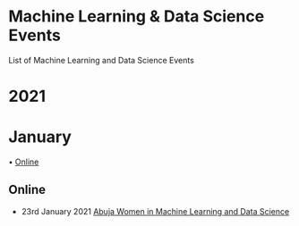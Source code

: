 # Machine Learning & Data Science Events
List of Machine Learning and Data Science Events 

# 2021
# January

• [Online](https://github.com/chiazor/Machine-learning-Data-science-event#Online)

## Online 

- 23rd January 2021 [Abuja Women in Machine Learning and Data Science](https://www.meetup.com/Abuja-Women-in-Machine-Learning-and-Data-Science/events/275631062)
